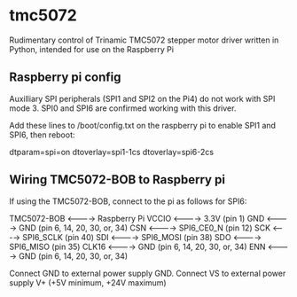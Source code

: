 # tmc5072
Rudimentary control of Trinamic TMC5072 stepper motor driver written in Python, intended for use on the Raspberry Pi

## Raspberry pi config

Auxilliary SPI peripherals (SPI1 and SPI2 on the Pi4) do not work with SPI mode 3.  SPI0 and SPI6 are confirmed working with this driver.

Add these lines to /boot/config.txt on the raspberry pi to enable SPI1 and SPI6, then reboot:

dtparam=spi=on
dtoverlay=spi1-1cs
dtoverlay=spi6-2cs

## Wiring TMC5072-BOB to Raspberry pi

If using the TMC5072-BOB, connect to the pi as follows for SPI6:

TMC5072-BOB    <---->    Raspberry Pi
VCCIO          <---->    3.3V (pin 1)
GND            <---->    GND  (pin 6, 14, 20, 30, or, 34)
CSN            <---->    SPI6_CE0_N (pin 12)
SCK            <---->    SPI6_SCLK (pin 40)
SDI            <---->    SPI6_MOSI (pin 38)
SDO            <---->    SPI6_MISO (pin 35)
CLK16          <---->    GND  (pin 6, 14, 20, 30, or, 34)
ENN            <---->    GND  (pin 6, 14, 20, 30, or, 34)

Connect GND to external power supply GND.
Connect VS to external power supply V+ (+5V minimum, +24V maximum)
